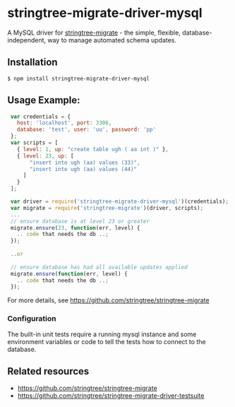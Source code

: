 # stringtree-migrate-driver-mysql

A MySQL driver for [stringtree-migrate](https://github.com/stringtree/stringtree-migrate) - the simple, flexible, database-independent, way to manage automated schema updates.

## Installation

    $ npm install stringtree-migrate-driver-mysql

## Usage Example:
```js
 var credentials = {
   host: 'localhost', port: 3306,
   database: 'test', user: 'uu', password: 'pp'
 };
 var scripts = [
   { level: 1, up: "create table ugh ( aa int )" },
   { level: 23, up: [
       "insert into ugh (aa) values (33)",
       "insert into ugh (aa) values (44)"
     ]
   }
 ];

 var driver = require('stringtree-migrate-driver-mysql')(credentials);
 var migrate = require('stringtree-migrate')(driver, scripts);
 ...
 // ensure database is at level 23 or greater
 migrate.ensure(23, function(err, level) {
   .. code that needs the db ..;
 });
 
 ..or
  
 // ensure database has had all available updates applied
 migrate.ensure(function(err, level) {
   .. code that needs the db ..;
 });
```

For more details, see https://github.com/stringtree/stringtree-migrate

### Configuration

The built-in unit tests require a running mysql instance and some environment variables or code to tell the tests how to connect to the database.

## Related resources

* https://github.com/stringtree/stringtree-migrate
* https://github.com/stringtree/stringtree-migrate-driver-testsuite
